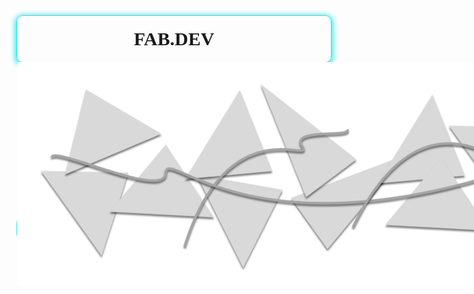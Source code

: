 <div style="border: 1px solid #1FE8E8; border-radius: 10px; box-shadow: 0px 2px 10px 2px #1FE8E8;">
    <h1 style="font-family: Verdana; font-size: 30px; text-align: center; border: none; margin-top: 20px;">FAB.DEV</h1>
    <img style="position: absolute; top: 40; left: 5;" src="a.png"/>
</div>

<div style="height: 250px;">
</div>

<div style="display: flex;">
    <img style="height: 30px; width: 30px; " src="portal.png"/>
    <p style="padding-inline: 1rem; padding-block: 0.25rem">Hello</p>
</div>